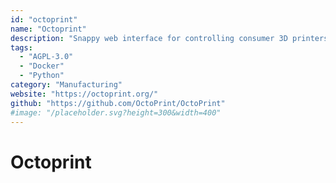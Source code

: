 ```yaml
---
id: "octoprint"
name: "Octoprint"
description: "Snappy web interface for controlling consumer 3D printers."
tags:
  - "AGPL-3.0"
  - "Docker"
  - "Python"
category: "Manufacturing"
website: "https://octoprint.org/"
github: "https://github.com/OctoPrint/OctoPrint"
#image: "/placeholder.svg?height=300&width=400"
---
```


# Octoprint
